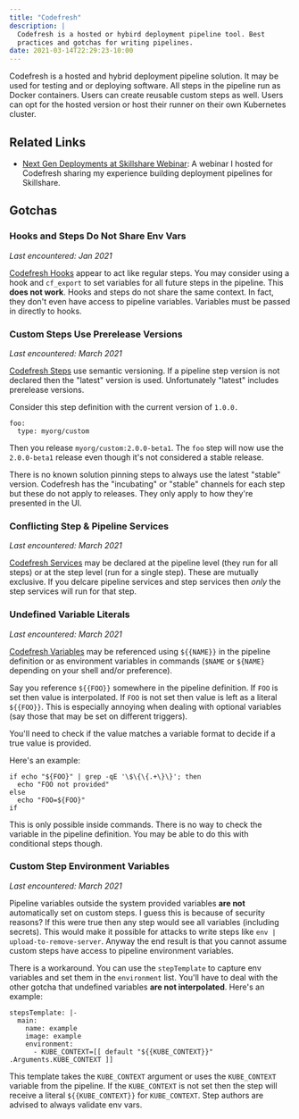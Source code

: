 ```yaml
---
title: "Codefresh"
description: |
  Codefresh is a hosted or hybird deployment pipeline tool. Best
  practices and gotchas for writing pipelines.
date: 2021-03-14T22:29:23-10:00
---
```


Codefresh is a hosted and hybrid deployment pipeline solution. It may
be used for testing and or deploying software. All steps in the
pipeline run as Docker containers. Users can create reusable custom
steps as well. Users can opt for the hosted version or host their
runner on their own Kubernetes cluster.

## Related Links

- [Next Gen Deployments at Skillshare Webinar][skillshare webinar]: A
  webinar I hosted for Codefresh sharing my experience building
  deployment pipelines for Skillshare.

## Gotchas

### Hooks and Steps Do Not Share Env Vars

_Last encountered: Jan 2021_

[Codefresh Hooks][hooks] appear to act like regular steps. You may
consider using a hook and `cf_export` to set variables for all future
steps in the pipeline. This **does not work**. Hooks and steps do not
share the same context. In fact, they don't even have access to
pipeline variables. Variables must be passed in directly to hooks.

### Custom Steps Use Prerelease Versions

_Last encountered: March 2021_

[Codefresh Steps][steps] use semantic versioning. If a pipeline step
version is not declared then the "latest" version is used.
Unfortunately "latest" includes prerelease versions.

Consider this step definition with the current version of `1.0.0.`

```
foo:
  type: myorg/custom
```

Then you release `myorg/custom:2.0.0-beta1`. The `foo` step will now
use the `2.0.0-beta1` release even though it's not considered a stable
release.

There is no known solution pinning steps to always use the latest
"stable" version. Codefresh has the "incubating" or "stable" channels
for each step but these do not apply to releases. They only apply to
how they're presented in the UI.

### Conflicting Step & Pipeline Services

_Last encountered: March 2021_

[Codefresh Services][services] may be declared at the pipeline level
(they run for all steps) or at the step level (run for a single step).
These are mutually exclusive. If you delcare pipeline services and
step services then _only_ the step services will run for that step.

### Undefined Variable Literals

_Last encountered: March 2021_

[Codefresh Variables][variables] may be referenced using `${{NAME}}`
in the pipeline definition or as environment variables in commands
(`$NAME` or `${NAME}` depending on your shell and/or preference).

Say you reference `${{FOO}}` somewhere in the pipeline definition. If
`FOO` is set then value is interpolated. If `FOO` is not set then
value is left as a literal `${{FOO}}`. This is especially annoying
when dealing with optional variables (say those that may be set on
different triggers).

You'll need to check if the value matches a variable format to decide
if a true value is provided.

Here's an example:

```
if echo "${FOO}" | grep -qE '\$\{\{.+\}\}'; then
  echo "FOO not provided"
else
  echo "FOO=${FOO}"
if
```

This is only possible inside commands. There is no way to check the
variable in the pipeline definition. You may be able to do this with
conditional steps though.

### Custom Step Environment Variables

_Last encountered: March 2021_

Pipeline variables outside the system provided variables **are not**
automatically set on custom steps. I guess this is because of security
reasons? If this were true then any step would see all variables
(including secrets). This would make it possible for attacks to write
steps like `env | upload-to-remove-server`. Anyway the end result is
that you cannot assume custom steps have access to pipeline
environment variables.

There is a workaround. You can use the `stepTemplate` to capture env
variables and set them in the `environment` list. You'll have to deal
with the other gotcha that undefined variables **are not
interpolated**. Here's an example:

```
stepsTemplate: |-
  main:
    name: example
    image: example
    environment:
      - KUBE_CONTEXT=[[ default "${{KUBE_CONTEXT}}" .Arguments.KUBE_CONTEXT ]]
```

This template takes the `KUBE_CONTEXT` argument or uses the
`KUBE_CONTEXT` variable from the pipeline. If the `KUBE_CONTEXT` is
not set then the step will receive a literal `${{KUBE_CONTEXT}}` for
`KUBE_CONTEXT`. Step authors are advised to always validate env vars.

[services]: https://codefresh.io/docs/docs/codefresh-yaml/service-containers/
[steps]: https://codefresh.io/docs/docs/codefresh-yaml/steps/
[variables]: https://codefresh.io/docs/docs/codefresh-yaml/variables/
[hooks]: https://codefresh.io/docs/docs/codefresh-yaml/hooks/
[skillshare webinar]: https://codefresh.io/events/next-gen-deployments-skillshare/
